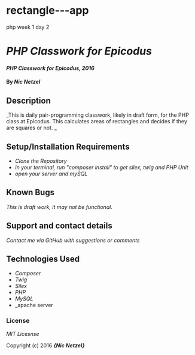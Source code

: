 # rectangle---app
php week 1 day 2
# _PHP Classwork for Epicodus_

#### _PHP Classwork for Epicodus, 2016_

#### By _**Nic Netzel**_

## Description

_This is daily pair-programming classwork, likely in draft form, for the PHP class at Epicodus. This calculates areas of rectangles and decides if they are squares or not. _

## Setup/Installation Requirements

* _Clone the Repository_
* _in your terminal, run  "composer install"   to get silex, twig and PHP Unit_
* _open your server and mySQL_



## Known Bugs

_This is draft work, it may not be functional._

## Support and contact details

_Contact me via GitHub with suggestions or comments_

## Technologies Used

* _Composer_
* _Twig_
* _Silex_
* _PHP_
* _MySQL_
* _apache server

### License

*MIT Licesnse*

Copyright (c) 2016 **_{Nic Netzel}_**
